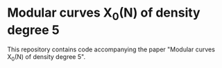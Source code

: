 # Modular curves X<sub>0</sub>(N) of density degree 5

This repository contains code accompanying the paper "Modular curves X<sub>0</sub>(N) of density degree 5".
